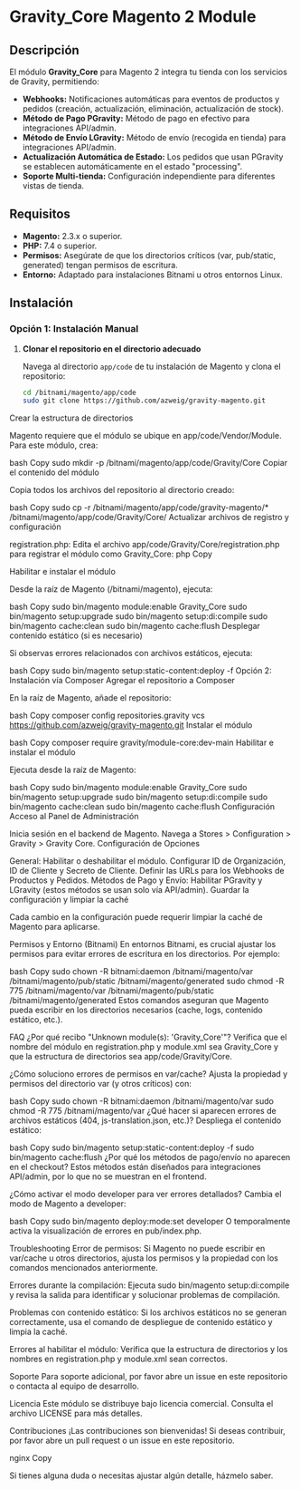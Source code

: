 # Gravity_Core Magento 2 Module

## Descripción

El módulo **Gravity_Core** para Magento 2 integra tu tienda con los servicios de Gravity, permitiendo:

- **Webhooks:** Notificaciones automáticas para eventos de productos y pedidos (creación, actualización, eliminación, actualización de stock).
- **Método de Pago PGravity:** Método de pago en efectivo para integraciones API/admin.
- **Método de Envío LGravity:** Método de envío (recogida en tienda) para integraciones API/admin.
- **Actualización Automática de Estado:** Los pedidos que usan PGravity se establecen automáticamente en el estado "processing".
- **Soporte Multi-tienda:** Configuración independiente para diferentes vistas de tienda.

## Requisitos

- **Magento:** 2.3.x o superior.
- **PHP:** 7.4 o superior.
- **Permisos:** Asegúrate de que los directorios críticos (var, pub/static, generated) tengan permisos de escritura.
- **Entorno:** Adaptado para instalaciones Bitnami u otros entornos Linux.

## Instalación

### Opción 1: Instalación Manual

1. **Clonar el repositorio en el directorio adecuado**

   Navega al directorio `app/code` de tu instalación de Magento y clona el repositorio:
   ```bash
   cd /bitnami/magento/app/code
   sudo git clone https://github.com/azweig/gravity-magento.git
Crear la estructura de directorios

Magento requiere que el módulo se ubique en app/code/Vendor/Module. Para este módulo, crea:

bash
Copy
sudo mkdir -p /bitnami/magento/app/code/Gravity/Core
Copiar el contenido del módulo

Copia todos los archivos del repositorio al directorio creado:

bash
Copy
sudo cp -r /bitnami/magento/app/code/gravity-magento/* /bitnami/magento/app/code/Gravity/Core/
Actualizar archivos de registro y configuración

registration.php:
Edita el archivo app/code/Gravity/Core/registration.php para registrar el módulo como Gravity_Core:
php
Copy
<?php
use Magento\Framework\Component\ComponentRegistrar;
ComponentRegistrar::register(
    ComponentRegistrar::MODULE,
    'Gravity_Core',
    __DIR__
);
module.xml:
En app/code/Gravity/Core/etc/module.xml, confirma que el nombre del módulo sea Gravity_Core:
xml
Copy
<?xml version="1.0"?>
<config xmlns:xsi="http://www.w3.org/2001/XMLSchema-instance"
        xsi:noNamespaceSchemaLocation="urn:magento:framework:Module/etc/module.xsd">
    <module name="Gravity_Core" setup_version="1.0.0"/>
</config>
Habilitar e instalar el módulo

Desde la raíz de Magento (/bitnami/magento), ejecuta:

bash
Copy
sudo bin/magento module:enable Gravity_Core
sudo bin/magento setup:upgrade
sudo bin/magento setup:di:compile
sudo bin/magento cache:clean
sudo bin/magento cache:flush
Desplegar contenido estático (si es necesario)

Si observas errores relacionados con archivos estáticos, ejecuta:

bash
Copy
sudo bin/magento setup:static-content:deploy -f
Opción 2: Instalación vía Composer
Agregar el repositorio a Composer

En la raíz de Magento, añade el repositorio:

bash
Copy
composer config repositories.gravity vcs https://github.com/azweig/gravity-magento.git
Instalar el módulo

bash
Copy
composer require gravity/module-core:dev-main
Habilitar e instalar el módulo

Ejecuta desde la raíz de Magento:

bash
Copy
sudo bin/magento module:enable Gravity_Core
sudo bin/magento setup:upgrade
sudo bin/magento setup:di:compile
sudo bin/magento cache:clean
sudo bin/magento cache:flush
Configuración
Acceso al Panel de Administración

Inicia sesión en el backend de Magento.
Navega a Stores > Configuration > Gravity > Gravity Core.
Configuración de Opciones

General:
Habilitar o deshabilitar el módulo.
Configurar ID de Organización, ID de Cliente y Secreto de Cliente.
Definir las URLs para los Webhooks de Productos y Pedidos.
Métodos de Pago y Envío:
Habilitar PGravity y LGravity (estos métodos se usan solo vía API/admin).
Guardar la configuración y limpiar la caché

Cada cambio en la configuración puede requerir limpiar la caché de Magento para aplicarse.

Permisos y Entorno (Bitnami)
En entornos Bitnami, es crucial ajustar los permisos para evitar errores de escritura en los directorios. Por ejemplo:

bash
Copy
sudo chown -R bitnami:daemon /bitnami/magento/var /bitnami/magento/pub/static /bitnami/magento/generated
sudo chmod -R 775 /bitnami/magento/var /bitnami/magento/pub/static /bitnami/magento/generated
Estos comandos aseguran que Magento pueda escribir en los directorios necesarios (cache, logs, contenido estático, etc.).

FAQ
¿Por qué recibo "Unknown module(s): 'Gravity_Core'"?
Verifica que el nombre del módulo en registration.php y module.xml sea Gravity_Core y que la estructura de directorios sea app/code/Gravity/Core.

¿Cómo soluciono errores de permisos en var/cache?
Ajusta la propiedad y permisos del directorio var (y otros críticos) con:

bash
Copy
sudo chown -R bitnami:daemon /bitnami/magento/var
sudo chmod -R 775 /bitnami/magento/var
¿Qué hacer si aparecen errores de archivos estáticos (404, js-translation.json, etc.)?
Despliega el contenido estático:

bash
Copy
sudo bin/magento setup:static-content:deploy -f
sudo bin/magento cache:flush
¿Por qué los métodos de pago/envío no aparecen en el checkout?
Estos métodos están diseñados para integraciones API/admin, por lo que no se muestran en el frontend.

¿Cómo activar el modo developer para ver errores detallados?
Cambia el modo de Magento a developer:

bash
Copy
sudo bin/magento deploy:mode:set developer
O temporalmente activa la visualización de errores en pub/index.php.

Troubleshooting
Error de permisos:
Si Magento no puede escribir en var/cache u otros directorios, ajusta los permisos y la propiedad con los comandos mencionados anteriormente.

Errores durante la compilación:
Ejecuta sudo bin/magento setup:di:compile y revisa la salida para identificar y solucionar problemas de compilación.

Problemas con contenido estático:
Si los archivos estáticos no se generan correctamente, usa el comando de despliegue de contenido estático y limpia la caché.

Errores al habilitar el módulo:
Verifica que la estructura de directorios y los nombres en registration.php y module.xml sean correctos.

Soporte
Para soporte adicional, por favor abre un issue en este repositorio o contacta al equipo de desarrollo.

Licencia
Este módulo se distribuye bajo licencia comercial. Consulta el archivo LICENSE para más detalles.

Contribuciones
¡Las contribuciones son bienvenidas! Si deseas contribuir, por favor abre un pull request o un issue en este repositorio.

nginx
Copy

Si tienes alguna duda o necesitas ajustar algún detalle, házmelo saber.
